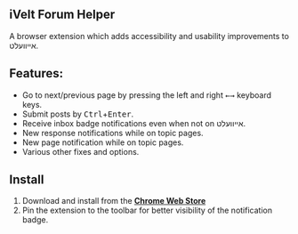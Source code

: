 ## iVelt Forum Helper
A browser extension which adds accessibility and usability improvements to אייוועלט.

## Features:
* Go to next/previous page by pressing the left and right <kbd>←</kbd><kbd>→</kbd> keyboard keys.
* Submit posts by <kbd>Ctrl</kbd>+<kbd>Enter</kbd>.
* Receive inbox badge notifications even when not on אייוועלט.
* New response notifications while on topic pages.
* New page notification while on topic pages.
* Various other fixes and options.

## Install
1. Download and install from the **[Chrome Web Store](https://chrome.google.com/webstore/detail/ivelt-forum-helper/bcfoanjpmoikpanagkinedlihjbaijke)**
2. Pin the extension to the toolbar for better visibility of the notification badge.
